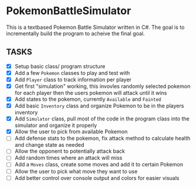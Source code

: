 # PokemonBattleSimulator

This is a textbased Pokemon Battle Simulator written in C#. The goal is to incrementally build the program to acheive the final goal.

## TASKS
- [x] Setup basic class/ program structure
- [x] Add a few `Pokemon` classes to play and test with
- [x] Add `Player` class to track information per player
- [x] Get first "simulation" working, this invovles randomly selected pokemon for each player then the users pokemon will attack until it wins
- [x] Add states to the pokemon, currently `Available` and `Fainted`
- [x] Add basic `Inventory` class and organize Pokemon to be in the players inventory
- [x] Add `Simulator` class, pull most of the code in the program class into the simulator and organize it properly
- [x] Allow the user to pick from available Pokemon
- [ ] Add defense stats to the pokemon, fix attack method to calculate health and change state as needed
- [ ] Allow the opponent to potentially attack back
- [ ] Add random times where an attack will miss
- [ ] Add a `Moves` class, create some moves and add it to certain Pokemon 
- [ ] Allow the user to pick what move they want to use
- [ ] Add better control over console output and colors for easier visuals